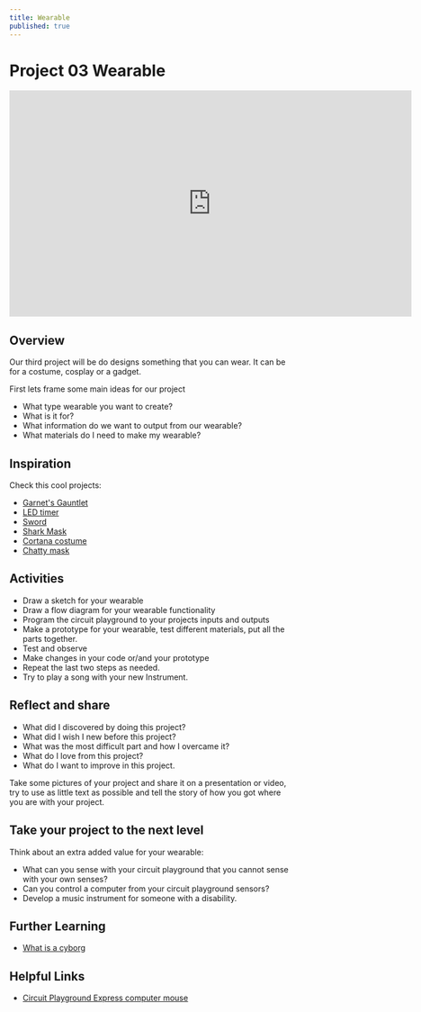 ```yaml
---
title: Wearable
published: true
---
```


# Project 03 Wearable

<iframe width="715" height="402" src="https://www.youtube.com/embed/U-rPCCrC6pk" frameborder="0" allow="accelerometer; autoplay; clipboard-write; encrypted-media; gyroscope; picture-in-picture" allowfullscreen></iframe>

## Overview
Our third project will be do designs something that you can wear. It can be for a costume, cosplay or a gadget.

First lets frame some main ideas for our project

- What type wearable you want to create?
- What is it for?
- What information do we want to output from our wearable?
- What materials do I need to make my wearable?


## Inspiration

Check this cool projects:

- [Garnet's Gauntlet](https://learn.adafruit.com/cartoon-network-makecode-garnets-gauntlets-from-steven-universe)
- [LED timer](https://learn.adafruit.com/no-touch-hand-wash-timer-for-cpx-and-clue/circuit-playground-express-timer)
- [Sword](https://learn.adafruit.com/cardboard-obsidian-sword)
- [Shark Mask](https://learn.adafruit.com/sound-activated-shark-mask)
- [Cortana costume](https://learn.adafruit.com/neopixel-led-cortana-costume)
- [Chatty mask](https://learn.adafruit.com/chatty-light-up-cpx-mask)
## Activities

- Draw a sketch for your wearable
- Draw a flow diagram for your wearable functionality
- Program the circuit playground to your projects inputs and outputs
- Make a prototype for your wearable, test different materials, put all the parts together.
- Test and observe
- Make changes in your code or/and your prototype
- Repeat the last two steps as needed.
- Try to play a song with your new Instrument.

## Reflect and share

 - What did I discovered by doing this project?
 - What did I wish I new before this project?
 - What was the most difficult part and how I overcame it?
 - What do I love from this project?
 - What do I want to improve in this project.

 Take some pictures of your project and share it on a presentation or video, try to use as little text as possible and tell the story of how you got where you are with your project.

## Take your project to the next level

Think about an extra added value for your wearable:
  - What can you sense with your circuit playground that you cannot sense with your own senses?
  - Can you control a computer from your circuit playground sensors?
  - Develop a music instrument for someone with a disability.

## Further Learning

- [What is a cyborg](https://learn.adafruit.com/make-it-sound/overview)


## Helpful Links
- [Circuit Playground Express computer mouse](https://learn.adafruit.com/make-it-a-mouse)
